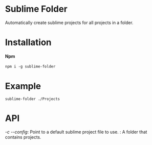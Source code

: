 # Sublime Folder
Automatically create sublime projects for all projects in a folder.

# Installation

#### Npm
```console
npm i -g sublime-folder
```

# Example

```console
sublime-folder ./Projects
```

# API

*-c --config*: Point to a default sublime project file to use.
*<folder>*: A folder that contains projects.
